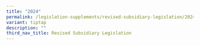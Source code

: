 ```yaml
---
title: "2024"
permalink: /legislation-supplements/revised-subsidiary-legislation/2024/
variant: tiptap
description: ""
third_nav_title: Revised Subsidiary Legislation
---
```

